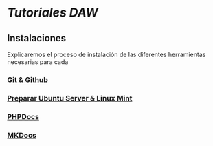 # **_Tutoriales DAW_**

## Instalaciones

Explicaremos el proceso de instalación de las diferentes herramientas necesarias para cada  

### [Git & Github](/DAW/Tutorial_Git.md)

### [Preparar Ubuntu Server & Linux Mint]()

### [PHPDocs]()

### [MKDocs]()


